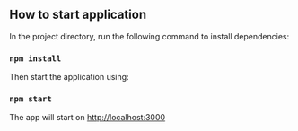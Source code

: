 ## How to start application

In the project directory, run the following command to install dependencies:

### `npm install`

Then start the application using:

### `npm start`

The app will start on [http://localhost:3000](http://localhost:3000)
